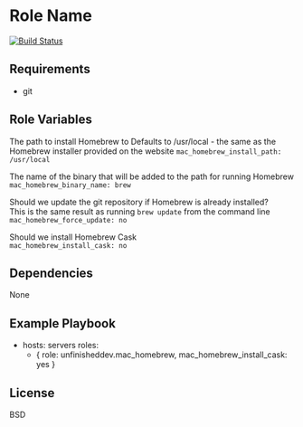 Role Name
=========

[![Build Status](https://travis-ci.org/unfinisheddev/ansible-role-mac_homebrew.svg?branch=master)](https://travis-ci.org/unfinisheddev/ansible-role-mac_homebrew)

Requirements
------------

* git

Role Variables
--------------

The path to install Homebrew to
Defaults to /usr/local - the same as the Homebrew installer provided on the website
`mac_homebrew_install_path: /usr/local`                                           
                                                                                
The name of the binary that will be added to the path for running Homebrew     
`mac_homebrew_binary_name: brew` 
                                                                              
Should we update the git repository if Homebrew is already installed?      
This is the same result as running `brew update` from the command line    
`mac_homebrew_force_update: no`
                                                                          
Should we install Homebrew Cask                                        
`mac_homebrew_install_cask: no`

Dependencies
------------

None

Example Playbook
----------------

- hosts: servers
  roles:
    - { role: unfinisheddev.mac_homebrew, mac_homebrew_install_cask: yes }

License
-------

BSD

